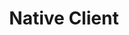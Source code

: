 ---
title: Native Client
description: "Native Client is a sandbox for running compiled C and C++ code
in the browser efficiently and securely, independent of the user's
operating system."
layout: 'layouts/project-landing.njk'
---